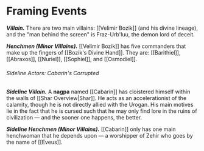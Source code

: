 # Framing Events

***Villain.*** There are two main villains: [[Velimir Bozik]] (and his divine lineage), and the "man behind the screen" is Fraz-Urb'luu, the demon lord of deceit.

***Henchmen (Minor Villains).*** [[Velimir Bozik]] has five commanders that make up the fingers of [[Bozik's Divine Hand]]. They are: [[Barithiel]], [[Abraxos]], [[Nuriel]], [[Sophiel]], and [[Osmodiel]].

###### Sideline Actors: Cabarin's Corrupted
***Sideline Villain.*** A **nagpa** named [[Cabarin]] has cloistered himself within the walls of [[Shar Overview|Shar]]. He acts as an accelerationist of the calamity, though he is not directly allied with the Urogan. His main motives lie in the fact that he is cursed such that he may only find lore in the ruins of civilization — and the sooner one happens, the better.

***Sideline Henchmen (Minor Villains).*** [[Cabarin]] only has one main henchwoman that he depends upon — a worshipper of Zehir who goes by the name of [[Eveus]].